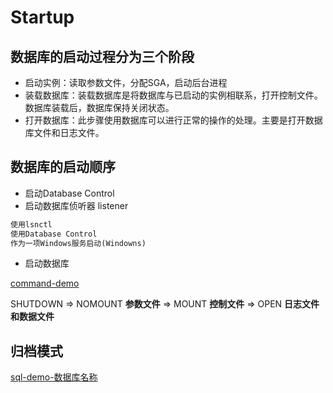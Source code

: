 # Startup

## 数据库的启动过程分为三个阶段

- 启动实例：读取参数文件，分配SGA，启动后台进程
- 装载数据库：装载数据库是将数据库与已启动的实例相联系，打开控制文件。数据库装载后，数据库保持关闭状态。
- 打开数据库：此步骤使用数据库可以进行正常的操作的处理。主要是打开数据库文件和日志文件。 

## 数据库的启动顺序

- 启动Database Control
- 启动数据库侦听器 listener
```html
使用lsnctl
使用Database Control
作为一项Windows服务启动(Windowns)
```
- 启动数据库

[command-demo](../../sql_demo/mgmt/inst_startup.sql)


SHUTDOWN => NOMOUNT **参数文件** => MOUNT **控制文件** => OPEN **日志文件和数据文件**


## 归档模式

[sql-demo-数据库名称](../../sql_demo/mgmt/arch_db_name.sql)
